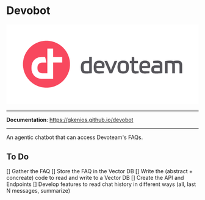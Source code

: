 # Devobot

<p align="center">
  <img src="/docs/assets/devoteam_full.png"></a>
</p>

---

**Documentation**: <a href="https://gkenios.github.io/devobot" target="_blank">https://gkenios.github.io/devobot</a>

---

An agentic chatbot that can access Devoteam's FAQs.

## To Do
[] Gather the FAQ
[] Store the FAQ in the Vector DB
[] Write the (abstract + concreate) code to read and write to a Vector DB
[] Create the API and Endpoints
[] Develop features to read chat history in different ways (all, last N messages, summarize)
